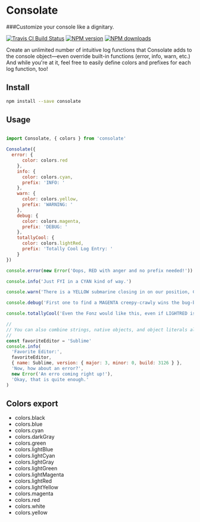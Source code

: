 <!-- TITLE/ -->

<h1>Consolate</h1>

<!-- /TITLE -->

###Customize your console like a dignitary.

<!-- BADGES/ -->

<span class="badge-travisci"><a href="http://travis-ci.org/rollercodester/consolate" title="Check this project's build status on TravisCI"><img src="https://img.shields.io/travis/rollercodester/consolate/master.svg" alt="Travis CI Build Status" /></a></span>
<span class="badge-npmversion"><a href="https://npmjs.org/package/consolate" title="View this project on NPM"><img src="https://img.shields.io/npm/v/consolate.svg" alt="NPM version" /></a></span>
<span class="badge-npmdownloads"><a href="https://npmjs.org/package/consolate" title="View this project on NPM"><img src="https://img.shields.io/npm/dm/consolate.svg" alt="NPM downloads" /></a></span>

<!-- /BADGES -->


<!-- DESCRIPTION/ -->

Create an unlimited number of intuitive log functions that Consolate adds to the console object&mdash;even override built-in functions (error, info, warn, etc.) And while you're at it, feel free to easily define colors and prefixes for each log function, too!

<!-- /DESCRIPTION -->

## Install

```bash
npm install --save consolate
```

## Usage

```javascript

import Consolate, { colors } from 'consolate'

Consolate({
  error: {
      color: colors.red
    },
    info: {
      color: colors.cyan,
      prefix: 'INFO: '
    },
    warn: {
      color: colors.yellow,
      prefix: 'WARNING: '
    },
    debug: {
      color: colors.magenta,
      prefix: 'DEBUG: '
    },
    totallyCool: {
      color: colors.lightRed,
      prefix: 'Totally Cool Log Entry: '
    }
})

console.error(new Error('Oops, RED with anger and no prefix needed!'))

console.info('Just FYI in a CYAN kind of way.')

console.warn('There is a YELLOW submarine closing in on our position, Captain!')

console.debug('First one to find a MAGENTA creepy-crawly wins the bug-bash!')

console.totallyCool('Even the Fonz would like this, even if LIGHTRED is kind of girly.')

//
// You can also combine strings, native objects, and object literals all on one log statement:
//
const favoriteEditor = 'Sublime'
console.info(
  'Favorite Editor:',
  favoriteEditor,
  { name: Sublime, version: { major: 3, minor: 0, build: 3126 } },
  'Now, how about an error?',
  new Error('An erro coming right up!'),
  'Okay, that is quite enough.'
)

```

## Colors export

- colors.black
- colors.blue
- colors.cyan
- colors.darkGray
- colors.green
- colors.lightBlue
- colors.lightCyan
- colors.lightGray
- colors.lightGreen
- colors.lightMagenta
- colors.lightRed
- colors.lightYellow
- colors.magenta
- colors.red
- colors.white
- colors.yellow